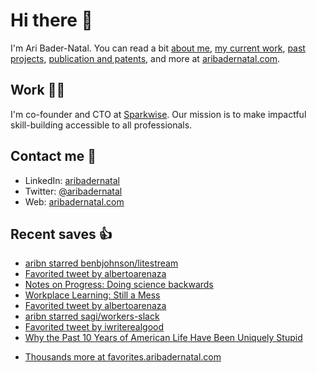 # Hi there  👋

I'm Ari Bader-Natal. You can read a bit [about me](https://aribadernatal.com), [my current work](https://aribadernatal.com/projects/Sparkwise/), [past projects](https://aribadernatal.com/projects/), [publication and patents](https://aribadernatal.com/publications), and more at [aribadernatal.com](https://aribadernatal.com).

## Work  👨‍💻

I'm co-founder and CTO at [Sparkwise](https://sparkwise.co). Our mission is to make impactful skill-building accessible to all professionals.

## Contact me  💬 

- LinkedIn: [aribadernatal](https://linkedin.com/in/aribadernatal)
- Twitter: [@aribadernatal](https://twitter.com/aribadernatal)
- Web: [aribadernatal.com](https://aribadernatal.com)

## Recent saves  👍

<!--START_SECTION:feed-->
* [aribn starred benbjohnson&#x2F;litestream](https:&#x2F;&#x2F;favorites.aribadernatal.com&#x2F;github-favorites&#x2F;2022&#x2F;08&#x2F;aribn-starred-benbjohnson-litestream&#x2F;)
* [Favorited tweet by albertoarenaza](https:&#x2F;&#x2F;favorites.aribadernatal.com&#x2F;twitter-favorites&#x2F;2022&#x2F;08&#x2F;favorited-tweet-by-albertoarenaza-5&#x2F;)
* [Notes on Progress: Doing science backwards](https:&#x2F;&#x2F;favorites.aribadernatal.com&#x2F;pocket-favorites&#x2F;2022&#x2F;08&#x2F;notes-on-progress-doing-science-backwards&#x2F;)
* [Workplace Learning: Still a Mess](https:&#x2F;&#x2F;favorites.aribadernatal.com&#x2F;pocket-favorites&#x2F;2022&#x2F;08&#x2F;workplace-learning-still-a-mess&#x2F;)
* [Favorited tweet by albertoarenaza](https:&#x2F;&#x2F;favorites.aribadernatal.com&#x2F;twitter-favorites&#x2F;2022&#x2F;08&#x2F;favorited-tweet-by-albertoarenaza-4&#x2F;)
* [aribn starred sagi&#x2F;workers-slack](https:&#x2F;&#x2F;favorites.aribadernatal.com&#x2F;github-favorites&#x2F;2022&#x2F;08&#x2F;aribn-starred-sagi-workers-slack&#x2F;)
* [Favorited tweet by iwriterealgood](https:&#x2F;&#x2F;favorites.aribadernatal.com&#x2F;twitter-favorites&#x2F;2022&#x2F;07&#x2F;favorited-tweet-by-iwriterealgood-2&#x2F;)
* [Why the Past 10 Years of American Life Have Been Uniquely Stupid](https:&#x2F;&#x2F;favorites.aribadernatal.com&#x2F;pocket-favorites&#x2F;2022&#x2F;07&#x2F;why-the-past-10-years-of-american-life-have-been-uniquely-stupid&#x2F;)
<!--END_SECTION:feed-->
* [Thousands more at favorites.aribadernatal.com](https://favorites.aribadernatal.com)

